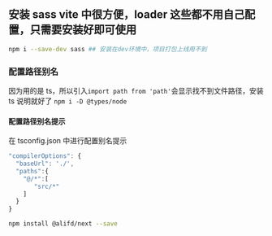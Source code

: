 ## 安装 sass vite 中很方便，loader 这些都不用自己配置，只需要安装好即可使用

```bash
npm i --save-dev sass ## 安装在dev环境中，项目打包上线用不到
```

### 配置路径别名

因为用的是 ts，所以引入`import path from 'path'`会显示找不到文件路径，安装 ts 说明就好了
`npm i -D @types/node`

#### 配置路径别名提示

在 tsconfig.json 中进行配置别名提示

```js
"compilerOptions": {
  "baseUrl": './',
  "paths":{
    "@/*":[
       "src/*"
    ]
  }
}
```

<!-- 安装alifd/next作为ui库，@alifd/next 是 Alibaba Fusion Design 的官方 React 实现, 赋能企业中后台产品开发。 -->

```bash
npm install @alifd/next --save
```
